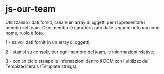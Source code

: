 # js-our-team
Utilizzando i dati forniti, creare un array di oggetti per rappresentare i membri del team. Ogni membro è caratterizzato dalle seguenti informazioni: nome, ruolo e foto.


1 - salvo i dati forniti in un array di oggetti;

2 - stampi su console, per ogni membro del team, le informazioni relative;

3 - con un ciclo stampo le informazioni dentro il DOM con l'ultilizzo del Template literals (Template strings);